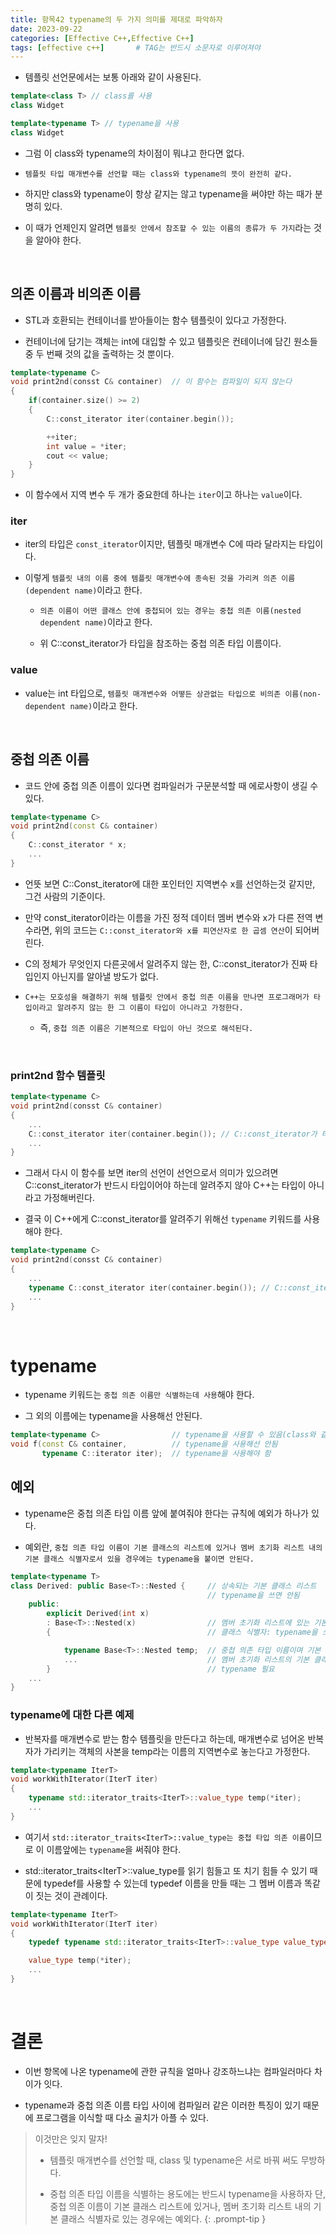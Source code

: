 ```yaml
---
title: 항목42 typename의 두 가지 의미를 제대로 파악하자
date: 2023-09-22
categories: [Effective C++,Effective C++]
tags: [effective c++]		# TAG는 반드시 소문자로 이루어져야
---
```


* 템플릿 선언문에서는 보통 아래와 같이 사용된다.

```c++
template<class T> // class를 사용
class Widget

template<typename T> // typename을 사용
class Widget
```

* 그럼 이 class와 typename의 차이점이 뭐냐고 한다면 없다.

* `템플릿 타입 매개변수를 선언할 때는 class와 typename의 뜻이 완전히 같다.`

* 하지만 class와 typename이 항상 같지는 않고 typename을 써야만 하는 때가 분명히 있다.

* 이 때가 언제인지 알려면 `템플릿 안에서 참조할 수 있는 이름의 종류가 두 가지`라는 것을 알아야 한다.

<br>

## 의존 이름과 비의존 이름

* STL과 호환되는 컨테이너를 받아들이는 함수 템플릿이 있다고 가정한다.

* 컨테이너에 담기는 객체는 int에 대입할 수 있고 템플릿은 컨테이너에 담긴 원소들 중 두 번째 것의 값을 출력하는 것 뿐이다.

```c++
template<typename C>
void print2nd(consst C& container)  // 이 함수는 컴파일이 되지 않는다
{
    if(container.size() >= 2)
    {
        C::const_iterator iter(container.begin());

        ++iter;
        int value = *iter;
        cout << value;
    }
}
```

* 이 함수에서 지역 변수 두 개가 중요한데 하나는 `iter`이고 하나는 `value`이다.


### iter

* iter의 타입은 `const_iterator`이지만, 템플릿 매개변수 C에 따라 달라지는 타입이다.

* 이렇게 `템플릿 내의 이름 중에 템플릿 매개변수에 종속된 것을 가리켜 의존 이름(dependent name)`이라고 한다.

  * `의존 이름이 어떤 클래스 안에 중첩되어 있는 경우는 중첩 의존 이름(nested dependent name)`이라고 한다.

  * 위 C::const_iterator가 타입을 참조하는 중첩 의존 타입 이름이다.


### value 

* value는 int 타입으로, `템플릿 매개변수와 어떻든 상관없는 타입으로 비의존 이름(non-dependent name)`이라고 한다.

<br>

## 중첩 의존 이름

* 코드 안에 중첩 의존 이름이 있다면 컴파일러가 구문분석할 때 에로사항이 생길 수 있다.

```c++
template<typename C>
void print2nd(const C& container)
{
    C::const_iterator * x;
    ...
}
```

* 언뜻 보면 C::Const_iterator에 대한 포인터인 지역변수 x를 선언하는것 같지만, 그건 사람의 기준이다.

* 만약 const_iterator이라는 이름을 가진 정적 데이터 멤버 변수와 x가 다른 전역 변수라면, 위의 코드는 `C::const_iterator와 x를 피연산자로 한 곱셈 연산`이 되어버린다.

* C의 정체가 무엇인지 다른곳에서 알려주지 않는 한, C::const_iterator가 진짜 타입인지 아닌지를 알아낼 방도가 없다.

* `C++는 모호성을 해결하기 위해 템플릿 안에서 중첩 의존 이름을 만나면 프로그래머가 타입이라고 알려주지 않는 한 그 이름이 타입이 아니라고 가정한다.`

  * 즉, `중첩 의존 이름은 기본적으로 타입이 아닌 것으로 해석된다.`

<br>

### print2nd 함수 템플릿

```c++
template<typename C>
void print2nd(consst C& container)
{
    ...
    C::const_iterator iter(container.begin()); // C::const_iterator가 타입이 아님
    ...
}
```

* 그래서 다시 이 함수를 보면 iter의 선언이 선언으로서 의미가 있으려면 C::const_iterator가 반드시 타입이어야 하는데 알려주지 않아 C++는 타입이 아니라고 가정해버린다.

* 결국 이 C++에게 C::const_iterator를 알려주기 위해선 `typename` 키워드를 사용해야 한다.

```c++
template<typename C>
void print2nd(consst C& container)
{   
    ...
    typename C::const_iterator iter(container.begin()); // C::const_iterator는 타입
    ...
}
```

<br>

**typename**
==========

* typename 키워드는 `중첩 의존 이름만 식별하는데 사용`해야 한다.

* 그 외의 이름에는 typename을 사용해선 안된다.

```c++
template<typename C>                // typename을 사용할 수 있음(class와 같은 의미)
void f(const C& container,          // typename을 사용해선 안됨
       typename C::iterator iter);  // typename을 사용해야 함
```

## 예외

* typename은 중첩 의존 타입 이름 앞에 붙여줘야 한다는 규칙에 예외가 하나가 있다.

* 예외란, `중첩 의존 타입 이름이 기본 클래스의 리스트에 있거나 멤버 초기화 리스트 내의 기본 클래스 식별자로서 있을 경우에는 typename을 붙이면 안된다.`


```c++
template<typename T>
class Derived: public Base<T>::Nested {     // 상속되는 기본 클래스 리스트
                                            // typename을 쓰면 안됨
    public:
        explicit Derived(int x)
        : Base<T>::Nested(x)                // 멤버 초기화 리스트에 있는 기본
        {                                   // 클래스 식별자: typename을 쓰면 안됨

            typename Base<T>::Nested temp;  // 중첩 의존 타입 이름이며 기본 클래스 리스트에 없고
            ...                             // 멤버 초기화 리스트의 기본 클래스 식별자도 아님
        }                                   // typename 필요
    ...
}
```

### typename에 대한 다른 예제

* 반복자를 매개변수로 받는 함수 템플릿을 만든다고 하는데, 매개변수로 넘어온 반복자가 가리키는 객체의 사본을 temp라는 이름의 지역변수로 놓는다고 가정한다.

```c++
template<typename IterT>
void workWithIterator(IterT iter)
{
    typename std::iterator_traits<IterT>::value_type temp(*iter);
    ...
}
```

* 여기서 `std::iterator_traits<IterT>::value_type는 중첩 타입 의존 이름`이므로 이 이름앞에는 `typename`을 써줘야 한다.

* std::iterator_traits\<IterT>::value_type를 읽기 힘들고 또 치기 힘들 수 있기 때문에 typedef를 사용할 수 있는데 typedef 이름을 만들 때는 그 멤버 이름과 똑같이 짓는 것이 관례이다.

```c++
template<typename IterT>
void workWithIterator(IterT iter)
{
    typedef typename std::iterator_traits<IterT>::value_type value_type;

    value_type temp(*iter);
    ...
}
```

<br>

**결론**
==========

* 이번 항목에 나온 typename에 관한 규칙을 얼마나 강조하느냐는 컴파일러마다 차이가 잇다.

* typename과 중첩 의존 이름 타입 사이에 컴파일러 같은 이러한 특징이 있기 때문에 프로그램을 이식할 때 다소 골치가 아플 수 있다.

> 이것만은 잊지 말자!
> * 템플릿 매개변수를 선언할 때, class 및 typename은 서로 바꿔 써도 무방하다.
> 
> * 중첩 의존 타입 이름을 식별하는 용도에는 반드시 typename을 사용하자
>   단, 중첩 의존 이름이 기본 클래스 리스트에 있거나, 멤버 초기화 리스트 내의 기본 클래스
>   식별자로 있는 경우에는 예외다.
{: .prompt-tip }